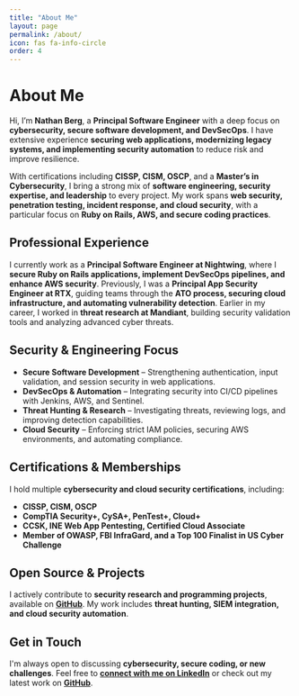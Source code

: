 ```yaml
---
title: "About Me"
layout: page
permalink: /about/
icon: fas fa-info-circle
order: 4
---
```


# About Me

Hi, I’m **Nathan Berg**, a **Principal Software Engineer** with a deep focus on **cybersecurity, secure software development, and DevSecOps**. I have extensive experience **securing web applications, modernizing legacy systems, and implementing security automation** to reduce risk and improve resilience.

With certifications including **CISSP, CISM, OSCP**, and a **Master’s in Cybersecurity**, I bring a strong mix of **software engineering, security expertise, and leadership** to every project. My work spans **web security, penetration testing, incident response, and cloud security**, with a particular focus on **Ruby on Rails, AWS, and secure coding practices**.

## Professional Experience
I currently work as a **Principal Software Engineer at Nightwing**, where I **secure Ruby on Rails applications, implement DevSecOps pipelines, and enhance AWS security**. Previously, I was a **Principal App Security Engineer at RTX**, guiding teams through the **ATO process, securing cloud infrastructure, and automating vulnerability detection**. Earlier in my career, I worked in **threat research at Mandiant**, building security validation tools and analyzing advanced cyber threats.

## Security & Engineering Focus
- **Secure Software Development** – Strengthening authentication, input validation, and session security in web applications.
- **DevSecOps & Automation** – Integrating security into CI/CD pipelines with Jenkins, AWS, and Sentinel.
- **Threat Hunting & Research** – Investigating threats, reviewing logs, and improving detection capabilities.
- **Cloud Security** – Enforcing strict IAM policies, securing AWS environments, and automating compliance.

## Certifications & Memberships
I hold multiple **cybersecurity and cloud security certifications**, including:
- **CISSP, CISM, OSCP**
- **CompTIA Security+, CySA+, PenTest+, Cloud+**
- **CCSK, INE Web App Pentesting, Certified Cloud Associate**
- **Member of OWASP, FBI InfraGard, and a Top 100 Finalist in US Cyber Challenge**

## Open Source & Projects
I actively contribute to **security research and programming projects**, available on **[GitHub](https://github.com/nathanberg)**. My work includes **threat hunting, SIEM integration, and cloud security automation**.

## Get in Touch
I'm always open to discussing **cybersecurity, secure coding, or new challenges**. Feel free to **[connect with me on LinkedIn](https://www.linkedin.com/in/nathan-berg-a958b673)** or check out my latest work on **[GitHub](https://github.com/nathanberg)**.
